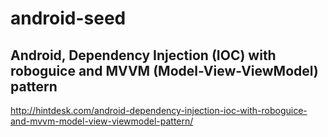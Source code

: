 # android-seed

## Android, Dependency Injection (IOC) with roboguice and MVVM (Model-View-ViewModel) pattern
http://hintdesk.com/android-dependency-injection-ioc-with-roboguice-and-mvvm-model-view-viewmodel-pattern/
